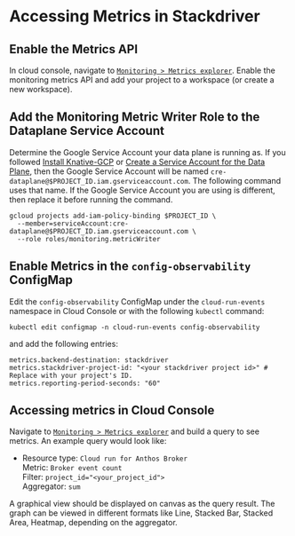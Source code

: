 # Accessing Metrics in Stackdriver

## Enable the Metrics API

In cloud console, navigate to
[`Monitoring > Metrics explorer`](https://console.cloud.google.com/monitoring/metrics-explorer). Enable the monitoring
metrics API and add your project to a workspace (or create a new workspace).

## Add the Monitoring Metric Writer Role to the Dataplane Service Account

Determine the Google Service Account your data plane is running as. If you followed
[Install Knative-GCP](../install/install-knative-gcp.md) or
[Create a Service Account for the Data Plane](../install/dataplane-service-account.md), then the Google Service
Account will be named `cre-dataplane@$PROJECT_ID.iam.gserviceaccount.com`. The following command uses that name. If the
Google Service Account you are using is different, then replace it before running the command.

```shell
gcloud projects add-iam-policy-binding $PROJECT_ID \
  --member=serviceAccount:cre-dataplane@$PROJECT_ID.iam.gserviceaccount.com \
  --role roles/monitoring.metricWriter
```

## Enable Metrics in the `config-observability` ConfigMap

Edit the `config-observability` ConfigMap under the `cloud-run-events` namespace in Cloud Console or with the following
`kubectl` command:

```shell
kubectl edit configmap -n cloud-run-events config-observability
```

and add the following entries:

```
metrics.backend-destination: stackdriver
metrics.stackdriver-project-id: "<your stackdriver project id>" # Replace with your project's ID.
metrics.reporting-period-seconds: "60"
```

## Accessing metrics in Cloud Console

Navigate to
[`Monitoring > Metrics explorer`](https://console.cloud.google.com/monitoring/metrics-explorer) and build a query to
see metrics. An example query would look like:

-   Resource type: `Cloud run for Anthos Broker`  
    Metric: `Broker event count`  
    Filter: `project_id="<your_project_id">`  
    Aggregator: `sum`

A graphical view should be displayed on canvas as the query result. The graph can be viewed in different formats like
Line, Stacked Bar, Stacked Area, Heatmap, depending on the aggregator.
